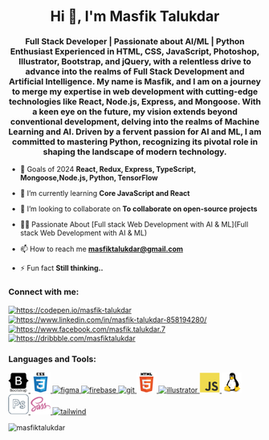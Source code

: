 <h1 align="center">Hi 👋, I'm Masfik Talukdar</h1>
<h3 align="center">Full Stack Developer | Passionate about AI/ML | Python Enthusiast Experienced in HTML, CSS, JavaScript, Photoshop, Illustrator, Bootstrap, and jQuery, with a relentless drive to advance into the realms of Full Stack Development and Artificial Intelligence. My name is Masfik, and I am on a journey to merge my expertise in web development with cutting-edge technologies like React, Node.js, Express, and Mongoose. With a keen eye on the future, my vision extends beyond conventional development, delving into the realms of Machine Learning and AI. Driven by a fervent passion for AI and ML, I am committed to mastering Python, recognizing its pivotal role in shaping the landscape of modern technology.</h3>

- 🥅 Goals of 2024 **React, Redux, Express, TypeScript, Mongoose,Node.js, Python, TensorFlow**

- 🌱 I’m currently learning **Core JavaScript and React**

- 👯 I’m looking to collaborate on **To collaborate on open-source projects**

- 👨‍💻 Passionate About [Full stack Web Development with AI & ML](Full stack Web Development with AI & ML)

- 📫 How to reach me **masfiktalukdar@gmail.com**

- ⚡ Fun fact **Still thinking..**

<h3 align="left">Connect with me:</h3>
<p align="left">
<a href="https://codepen.io/https://codepen.io/masfik-talukdar" target="blank"><img align="center" src="https://raw.githubusercontent.com/rahuldkjain/github-profile-readme-generator/master/src/images/icons/Social/codepen.svg" alt="https://codepen.io/masfik-talukdar" height="30" width="40" /></a>
<a href="https://linkedin.com/in/https://www.linkedin.com/in/masfik-talukdar-858194280/" target="blank"><img align="center" src="https://raw.githubusercontent.com/rahuldkjain/github-profile-readme-generator/master/src/images/icons/Social/linked-in-alt.svg" alt="https://www.linkedin.com/in/masfik-talukdar-858194280/" height="30" width="40" /></a>
<a href="https://fb.com/https://www.facebook.com/masfik.talukdar.7" target="blank"><img align="center" src="https://raw.githubusercontent.com/rahuldkjain/github-profile-readme-generator/master/src/images/icons/Social/facebook.svg" alt="https://www.facebook.com/masfik.talukdar.7" height="30" width="40" /></a>
<a href="https://dribbble.com/https://dribbble.com/masfiktalukdar" target="blank"><img align="center" src="https://raw.githubusercontent.com/rahuldkjain/github-profile-readme-generator/master/src/images/icons/Social/dribbble.svg" alt="https://dribbble.com/masfiktalukdar" height="30" width="40" /></a>
</p>

<h3 align="left">Languages and Tools:</h3>
<p align="left"> <a href="https://getbootstrap.com" target="_blank" rel="noreferrer"> <img src="https://raw.githubusercontent.com/devicons/devicon/master/icons/bootstrap/bootstrap-plain-wordmark.svg" alt="bootstrap" width="40" height="40"/> </a> <a href="https://www.w3schools.com/css/" target="_blank" rel="noreferrer"> <img src="https://raw.githubusercontent.com/devicons/devicon/master/icons/css3/css3-original-wordmark.svg" alt="css3" width="40" height="40"/> </a> <a href="https://www.figma.com/" target="_blank" rel="noreferrer"> <img src="https://www.vectorlogo.zone/logos/figma/figma-icon.svg" alt="figma" width="40" height="40"/> </a> <a href="https://firebase.google.com/" target="_blank" rel="noreferrer"> <img src="https://www.vectorlogo.zone/logos/firebase/firebase-icon.svg" alt="firebase" width="40" height="40"/> </a> <a href="https://git-scm.com/" target="_blank" rel="noreferrer"> <img src="https://www.vectorlogo.zone/logos/git-scm/git-scm-icon.svg" alt="git" width="40" height="40"/> </a> <a href="https://www.w3.org/html/" target="_blank" rel="noreferrer"> <img src="https://raw.githubusercontent.com/devicons/devicon/master/icons/html5/html5-original-wordmark.svg" alt="html5" width="40" height="40"/> </a> <a href="https://www.adobe.com/in/products/illustrator.html" target="_blank" rel="noreferrer"> <img src="https://www.vectorlogo.zone/logos/adobe_illustrator/adobe_illustrator-icon.svg" alt="illustrator" width="40" height="40"/> </a> <a href="https://developer.mozilla.org/en-US/docs/Web/JavaScript" target="_blank" rel="noreferrer"> <img src="https://raw.githubusercontent.com/devicons/devicon/master/icons/javascript/javascript-original.svg" alt="javascript" width="40" height="40"/> </a> <a href="https://www.linux.org/" target="_blank" rel="noreferrer"> <img src="https://raw.githubusercontent.com/devicons/devicon/master/icons/linux/linux-original.svg" alt="linux" width="40" height="40"/> </a> <a href="https://www.photoshop.com/en" target="_blank" rel="noreferrer"> <img src="https://raw.githubusercontent.com/devicons/devicon/master/icons/photoshop/photoshop-line.svg" alt="photoshop" width="40" height="40"/> </a> <a href="https://sass-lang.com" target="_blank" rel="noreferrer"> <img src="https://raw.githubusercontent.com/devicons/devicon/master/icons/sass/sass-original.svg" alt="sass" width="40" height="40"/> </a> <a href="https://tailwindcss.com/" target="_blank" rel="noreferrer"> <img src="https://www.vectorlogo.zone/logos/tailwindcss/tailwindcss-icon.svg" alt="tailwind" width="40" height="40"/> </a> </p>

<p><img align="center" src="https://github-readme-stats.vercel.app/api/top-langs?username=masfiktalukdar&show_icons=true&locale=en&layout=compact" alt="masfiktalukdar" /></p>

